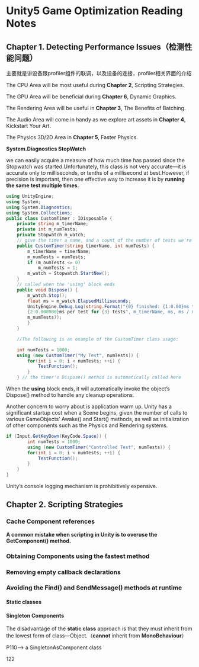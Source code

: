 # Unity5 Game Optimization Reading Notes

## Chapter 1. Detecting Performance Issues（检测性能问题）

主要就是讲设备跟profiler组件的联调，以及设备的连接，profiler相关界面的介绍

The CPU Area will be most useful during **Chapter 2**, Scripting Strategies.

The GPU Area will be beneficial during **Chapter 6**, Dynamic Graphics.

The Rendering Area will be useful in **Chapter 3**, The Benefits of Batching.

The Audio Area will come in handy as we explore art assets in **Chapter 4**, Kickstart Your Art.

The Physics 3D/2D Area in **Chapter 5**, Faster Physics.



**System.Diagnostics  StopWatch**

we can easily acquire a measure of how much time has passed since the Stopwatch was started.Unfortunately, this class is not very accurate—it is accurate only to milliseconds, or tenths of a millisecond at best.However, if precision is important, then one effective way to increase it is by **running the same test multiple times**.

```c#
using UnityEngine;
using System;
using System.Diagnostics;
using System.Collections;
public class CustomTimer : IDisposable {
	private string m_timerName;
	private int m_numTests;
	private Stopwatch m_watch;
	// give the timer a name, and a count of the number of tests we're running
    public CustomTimer(string timerName, int numTests) {
        m_timerName = timerName;
        m_numTests = numTests;
        if (m_numTests <= 0)
        	m_numTests = 1;
        m_watch = Stopwatch.StartNew();
    }
	// called when the 'using' block ends
    public void Dispose() {
        m_watch.Stop();
        float ms = m_watch.ElapsedMilliseconds;
        UnityEngine.Debug.Log(string.Format("{0} finished: {1:0.00}ms total,
        {2:0.000000}ms per test for {3} tests", m_timerName, ms, ms / m_numTests,
        m_numTests));
        }
    }

	//The following is an example of the CustomTimer class usage:

    int numTests = 1000;
    using (new CustomTimer("My Test", numTests)) {
        for(int i = 0; i < numTests; ++i) {
        	TestFunction();
    	}
	} // the timer's Dispose() method is automatically called here
```

When the **using** block ends, it will automatically
invoke the object’s Dispose() method to handle any cleanup operations.

Another concern to worry about is application warm up. Unity has a significant startup cost when a Scene begins, given the number of calls to various GameObjects’ Awake() and Start() methods, as well as initialization of other components such as the Physics and Rendering systems.

```c#
if (Input.GetKeyDown(KeyCode.Space)) {
        int numTests = 1000;
        using (new CustomTimer("Controlled Test", numTests)) {
        for(int i = 0; i < numTests; ++i) {
            TestFunction();
        }
    }
}
```

Unity’s console logging mechanism is prohibitively expensive.

## Chapter 2. Scripting Strategies

### Cache Component references

**A common mistake when scripting in Unity is to overuse the GetComponent() method.**

### Obtaining Components using the fastest method

### Removing empty callback declarations

### Avoiding the Find() and SendMessage() methods at runtime

#### Static classes

#### Singleton Components

The disadvantage of the **static class** approach is that they must inherit from the lowest form of class—Object.（**cannot** inherit from **MonoBehaviour**）

P110--> a SingletonAsComponent class

122